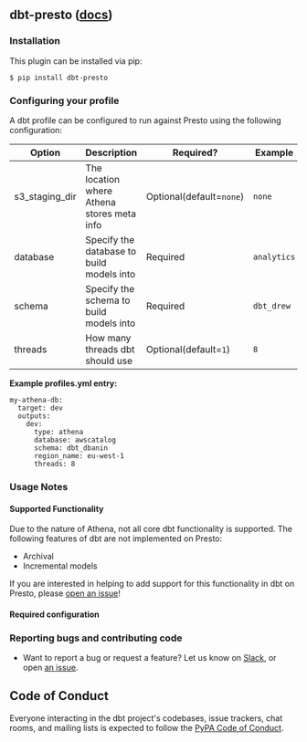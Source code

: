## dbt-presto ([docs](https://docs.getdbt.com/docs/profile-presto#section-required-configuration))

### Installation
This plugin can be installed via pip:
```
$ pip install dbt-presto
```

### Configuring your profile

A dbt profile can be configured to run against Presto using the following configuration:

| Option  | Description                                        | Required?               | Example                  |
|---------|----------------------------------------------------|-------------------------|--------------------------|
| s3_staging_dir  | The location where Athena stores meta info | Optional(default=`none`)  | `none`|`kerberos` |
| database  | Specify the database to build models into | Required  | `analytics` |
| schema  | Specify the schema to build models into | Required | `dbt_drew` |
| threads    | How many threads dbt should use | Optional(default=`1`) | `8` |


**Example profiles.yml entry:**
```
my-athena-db:
  target: dev
  outputs:
    dev:
      type: athena
      database: awscatalog
      schema: dbt_dbanin
      region_name: eu-west-1
      threads: 8
```

### Usage Notes

#### Supported Functionality
Due to the nature of Athena, not all core dbt functionality is supported.
The following features of dbt are not implemented on Presto:
- Archival
- Incremental models


If you are interested in helping to add support for this functionality in dbt on Presto, please [open an issue](https://github.com/fishtown-analytics/dbt-athena/issues/new)!

#### Required configuration
<!-- dbt fundamentally works by dropping and creating tables and views in databases.
As such, the following Presto configs must be set for dbt to work properly on Presto:

```
hive.metastore-cache-ttl=0s
hive.metastore-refresh-interval = 5s
hive.allow-drop-table=true
hive.allow-rename-table=true
``` -->


### Reporting bugs and contributing code

-   Want to report a bug or request a feature? Let us know on [Slack](http://slack.getdbt.com/), or open [an issue](https://github.com/fishtown-analytics/dbt-athena/issues/new).

## Code of Conduct

Everyone interacting in the dbt project's codebases, issue trackers, chat rooms, and mailing lists is expected to follow the [PyPA Code of Conduct](https://www.pypa.io/en/latest/code-of-conduct/).
